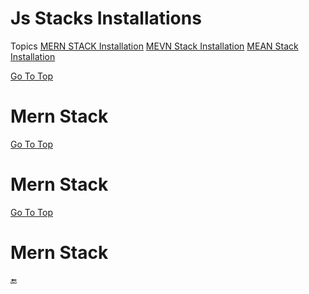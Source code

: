 # Js Stacks Installations

<a name="top"></a>
Topics
 [MERN STACK Installation](#mern_stack)
 [MEVN Stack Installation](#mevn_stack)
 [MEAN Stack Installation](#mean_stack)








[Go To Top](#top)
# Mern Stack 




[Go To Top](#top)
# Mern Stack 






[Go To Top](#top)
# Mern Stack 










:end:







